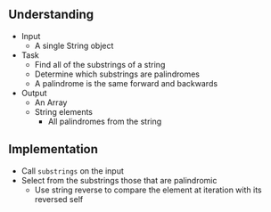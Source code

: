 ## Understanding
- Input
  + A single String object
- Task
  + Find all of the substrings of a string
  + Determine which substrings are palindromes
  + A palindrome is the same forward and backwards
- Output
  + An Array
  + String elements
    * All palindromes from the string

## Implementation
- Call `substrings` on the input
- Select from the substrings those that are palindromic
  + Use string reverse to compare the element at iteration with its
    reversed self

